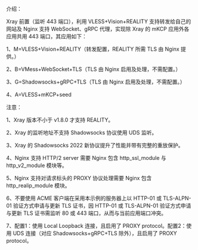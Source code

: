 介绍：

Xray 前置（监听 443 端口），利用 VLESS+Vision+REALITY 支持转发给自己的网站及 Nginx 支持 WebSocket、gRPC 代理，实现除 Xray 的 mKCP 应用外各应用共用 443 端口，其应用如下：

1、M=VLESS+Vision+REALITY（转发配置，REALITY 所需 TLS 由 Nginx 提供。）

2、B=VMess+WebSocket+TLS（TLS 由 Nginx 启用及处理，不需配置。）

3、G=Shadowsocks+gRPC+TLS（TLS 由 Nginx 启用及处理，不需配置。）

4、A=VLESS+mKCP+seed

注意：

1、Xray 版本不小于 v1.8.0 才支持 REALITY。

2、Xray 的监听地址不支持 Shadowsocks 协议使用 UDS 监听。

3、Xray 的 Shadowsocks 2022 新协议提升了性能并带有完整的重放保护。

4、Nginx 支持 HTTP/2 server 需要 Nginx 包含 http_ssl_module 与 http_v2_module 模块等。

5、Nginx 支持对请求标头的 PROXY 协议处理需要 Nginx 包含 http_realip_module 模块。

6、不要使用 ACME 客户端在采用本示例的服务器上以 HTTP-01 或 TLS-ALPN-01 验证方式申请与更新 TLS 证书，因 HTTP-01 或 TLS-ALPN-01 验证方式申请与更新 TLS 证书需监听 80 或 443 端口，从而与当前应用端口冲突。

7、配置1：使用 Local Loopback 连接，且启用了 PROXY protocol。配置2：使用 UDS 连接（对应 Shadowsocks+gRPC+TLS 除外），且启用了 PROXY protocol。
